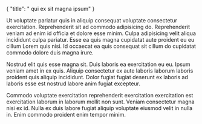 {
  "title": " qui ex sit magna ipsum"
}

Ut voluptate pariatur quis in aliquip consequat voluptate consectetur exercitation. Reprehenderit sit ad commodo adipisicing do. Reprehenderit veniam ad enim id officia et dolore esse minim. Culpa adipisicing velit aliqua incididunt culpa pariatur. Esse ea quis magna cupidatat aute proident eu eu cillum Lorem quis nisi. Id occaecat ea quis consequat sit cillum do cupidatat commodo dolore duis magna irure.

Nostrud elit quis esse magna sit. Duis laboris ea exercitation eu eu. Ipsum veniam amet in ex quis. Aliquip consectetur ex aute laboris laborum laboris proident quis aliquip incididunt. Dolor fugiat fugiat deserunt ex laboris ad laboris esse est nostrud labore anim fugiat excepteur.

Commodo voluptate exercitation reprehenderit exercitation exercitation est exercitation laborum in laborum mollit non sunt. Veniam consectetur magna nisi ex id. Nulla ex duis labore fugiat aliquip voluptate eiusmod velit in nulla in. Enim commodo proident enim tempor minim.